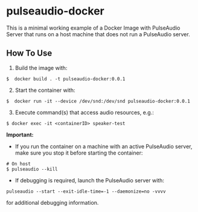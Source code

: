 # pulseaudio-docker
This is a minimal working example of a  Docker Image with PulseAudio Server that runs on a host machine that does not run a PulseAudio server.

## How To Use
1. Build the image with:
 ```shell
 $  docker build . -t pulseaudio-docker:0.0.1
 ```

 2. Start the container with:
 ```shell
 $  docker run -it --device /dev/snd:/dev/snd pulseaudio-docker:0.0.1
 ```

 3. Execute command(s) that access audio resources, e.g.:
 ```
$ docker exec -it <containerID> speaker-test
 ```

 **Important:** 
 - If you run the container on a machine with an active PulseAudio server, make sure you stop it before starting the container:
```
# On host
$ pulseaudio --kill
```
- If debugging is required, launch the PulseAudio server with:
```
pulseaudio --start --exit-idle-time=-1 --daemonize=no -vvvv
```
for additional debugging information.